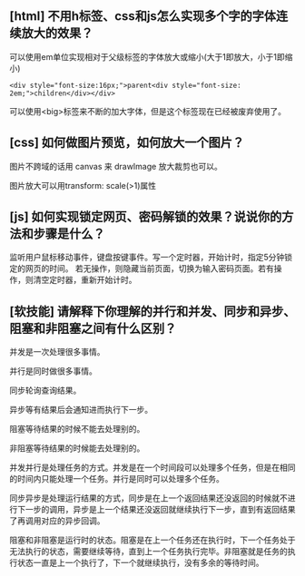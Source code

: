 ## [html] 不用h标签、css和js怎么实现多个字的字体连续放大的效果？

可以使用em单位实现相对于父级标签的字体放大或缩小(大于1即放大，小于1即缩小)

`<div style="font-size:16px;">parent<div style="font-size: 2em;">children</div></div>`

可以使用&lt;big>标签来不断的加大字体，但是这个标签现在已经被废弃使用了。



## [css] 如何做图片预览，如何放大一个图片？

图片不跨域的话用 canvas 来 drawImage 放大裁剪也可以。

图片放大可以用transform: scale(>1)属性



## [js] 如何实现锁定网页、密码解锁的效果？说说你的方法和步骤是什么？

监听用户鼠标移动事件，键盘按键事件。写一个定时器，开始计时，指定5分钟锁定的网页的时间。
若无操作，则隐藏当前页面，切换为输入密码页面。若有操作，则清空定时器，重新开始计时。

## [软技能] 请解释下你理解的并行和并发、同步和异步、阻塞和非阻塞之间有什么区别？
并发是一次处理很多事情。

并行是同时做很多事情。

同步轮询查询结果。

异步等有结果后会通知进而执行下一步。

阻塞等待结果的时候不能去处理别的。

非阻塞等待结果的时候能去处理别的。


并发并行是处理任务的方式。并发是在一个时间段可以处理多个任务，但是在相同的时间内只能处理一个任务。并行是同时可以处理多个任务。

同步异步是处理运行结果的方式，同步是在上一个返回结果还没返回的时候就不进行下一步的调用，异步是上一个结果还没返回就继续执行下一步，直到有返回结果了再调用对应的异步回调。

阻塞和非阻塞是运行时的状态。阻塞是在上一个任务还在执行时，下一个任务处于无法执行的状态，需要继续等待，直到上一个任务执行完毕。非阻塞就是任务的执行状态一直是上一个执行了，下一个就继续执行，没有多余的等待时间。
